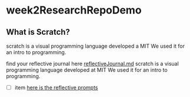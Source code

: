 # week2ResearchRepoDemo

<!-- how to comment in markdown -->


## What is Scratch? 
scratch is a visual programming language developed a MIT We used it for an intro to programming.

find your reflective journal here [reflectiveJournal.md](./reflections/reflectiveJournal.md)
scratch is a visual programming language developed at MIT We used it for an intro to programming.

- [ ] item
[here is the reflective prompts](./reflective-prompts.md)
